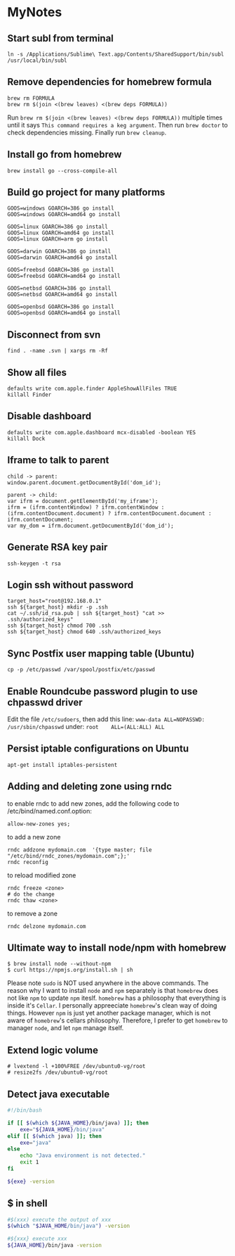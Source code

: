 MyNotes
=======

Start subl from terminal
---
`ln -s /Applications/Sublime\ Text.app/Contents/SharedSupport/bin/subl /usr/local/bin/subl`

Remove dependencies for homebrew formula
---
```
brew rm FORMULA
brew rm $(join <(brew leaves) <(brew deps FORMULA))
```
Run `brew rm $(join <(brew leaves) <(brew deps FORMULA))` multiple times until it says `This command requires a keg argument`. Then run `brew doctor` to check dependencies missing. Finally run `brew cleanup`.

Install go from homebrew
---
`brew install go --cross-compile-all`

Build go project for many platforms
---
```
GOOS=windows GOARCH=386 go install
GOOS=windows GOARCH=amd64 go install

GOOS=linux GOARCH=386 go install
GOOS=linux GOARCH=amd64 go install
GOOS=linux GOARCH=arm go install

GOOS=darwin GOARCH=386 go install
GOOS=darwin GOARCH=amd64 go install

GOOS=freebsd GOARCH=386 go install
GOOS=freebsd GOARCH=amd64 go install

GOOS=netbsd GOARCH=386 go install
GOOS=netbsd GOARCH=amd64 go install

GOOS=openbsd GOARCH=386 go install
GOOS=openbsd GOARCH=amd64 go install
```

Disconnect from svn
---
`find . -name .svn | xargs rm -Rf`

Show all files
---
```
defaults write com.apple.finder AppleShowAllFiles TRUE
killall Finder
```

Disable dashboard
---
```
defaults write com.apple.dashboard mcx-disabled -boolean YES
killall Dock
```

Iframe to talk to parent
---
```
child -> parent: 
window.parent.document.getDocumentById('dom_id');  

parent -> child: 
var ifrm = document.getElementById('my_iframe');  
ifrm = (ifrm.contentWindow) ? ifrm.contentWindow : (ifrm.contentDocument.document) ? ifrm.contentDocument.document : ifrm.contentDocument;  
var my_dom = ifrm.document.getDocumentById('dom_id');  
```

Generate RSA key pair
---
`ssh-keygen -t rsa`

Login ssh without password
---
```
target_host="root@192.168.0.1"
ssh ${target_host} mkdir -p .ssh
cat ~/.ssh/id_rsa.pub | ssh ${target_host} "cat >> .ssh/authorized_keys"
ssh ${target_host} chmod 700 .ssh
ssh ${target_host} chmod 640 .ssh/authorized_keys
```

Sync Postfix user mapping table (Ubuntu)
---
`cp -p /etc/passwd /var/spool/postfix/etc/passwd`

Enable Roundcube password plugin to use chpasswd driver
---
Edit the file `/etc/sudoers`, then add this line:
`www-data ALL=NOPASSWD: /usr/sbin/chpasswd` under:
`root    ALL=(ALL:ALL) ALL`

Persist iptable configurations on Ubuntu
---
`apt-get install iptables-persistent`

Adding and deleting zone using rndc
---
to enable rndc to add new zones, add the following code to /etc/bind/named.conf.option:
```
allow-new-zones yes;
```
to add a new zone
```
rndc addzone mydomain.com  '{type master; file "/etc/bind/rndc_zones/mydomain.com";};'
rndc reconfig
```

to reload modified zone
```
rndc freeze <zone>
# do the change
rndc thaw <zone>
```

to remove a zone
```
rndc delzone mydomain.com
```

Ultimate way to install node/npm with homebrew
---
```
$ brew install node --without-npm
$ curl https://npmjs.org/install.sh | sh
```
Please note `sudo` is NOT used anywhere in the above commands. The reason why I want to install `node` and `npm` separately is that `homebrew` does not like `npm` to update `npm` iteslf. `homebrew` has a philosophy that everything is inside it's `Cellar`. I personally appreeciate `homebrew`'s clean way of doing things. However `npm` is just yet another package manager, which is not aware of `homebrew`'s cellars philosophy. Therefore, I prefer to get `homebrew` to manager `node`, and let `npm` manage itself. 

Extend logic volume
---
```
# lvextend -l +100%FREE /dev/ubuntu0-vg/root
# resize2fs /dev/ubuntu0-vg/root 
```

Detect java executable
---
```bash
#!/bin/bash

if [[ $(which ${JAVA_HOME}/bin/java) ]]; then
	exe="${JAVA_HOME}/bin/java"
elif [[ $(which java) ]]; then
	exe="java"
else 
	echo "Java environment is not detected."
	exit 1
fi

${exe} -version
```

$ in shell
---
```bash
#$(xxx) execute the output of xxx
$(which "$JAVA_HOME/bin/java") -version

#${xxx} execute xxx
${JAVA_HOME}/bin/java -version
```
